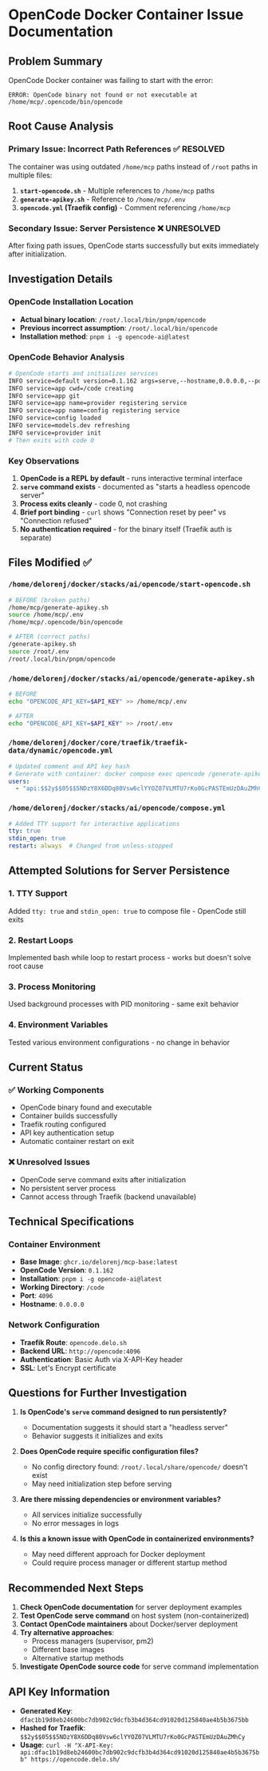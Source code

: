 # OpenCode Docker Container Issue Documentation

## Problem Summary
OpenCode Docker container was failing to start with the error:
```
ERROR: OpenCode binary not found or not executable at /home/mcp/.opencode/bin/opencode
```

## Root Cause Analysis

### Primary Issue: Incorrect Path References ✅ RESOLVED
The container was using outdated `/home/mcp` paths instead of `/root` paths in multiple files:

1. **`start-opencode.sh`** - Multiple references to `/home/mcp` paths
2. **`generate-apikey.sh`** - Reference to `/home/mcp/.env`
3. **`opencode.yml` (Traefik config)** - Comment referencing `/home/mcp`

### Secondary Issue: Server Persistence ❌ UNRESOLVED
After fixing path issues, OpenCode starts successfully but exits immediately after initialization.

## Investigation Details

### OpenCode Installation Location
- **Actual binary location**: `/root/.local/bin/pnpm/opencode`
- **Previous incorrect assumption**: `/root/.local/bin/opencode`
- **Installation method**: `pnpm i -g opencode-ai@latest`

### OpenCode Behavior Analysis
```bash
# OpenCode starts and initializes services
INFO service=default version=0.1.162 args=serve,--hostname,0.0.0.0,--port,4096,--print-logs
INFO service=app cwd=/code creating
INFO service=app git
INFO service=app name=provider registering service
INFO service=app name=config registering service
INFO service=config loaded
INFO service=models.dev refreshing
INFO service=provider init
# Then exits with code 0
```

### Key Observations
1. **OpenCode is a REPL by default** - runs interactive terminal interface
2. **`serve` command exists** - documented as "starts a headless opencode server"
3. **Process exits cleanly** - code 0, not crashing
4. **Brief port binding** - `curl` shows "Connection reset by peer" vs "Connection refused"
5. **No authentication required** - for the binary itself (Traefik auth is separate)

## Files Modified ✅

### `/home/delorenj/docker/stacks/ai/opencode/start-opencode.sh`
```bash
# BEFORE (broken paths)
/home/mcp/generate-apikey.sh
source /home/mcp/.env
/home/mcp/.opencode/bin/opencode

# AFTER (correct paths)
/generate-apikey.sh
source /root/.env
/root/.local/bin/pnpm/opencode
```

### `/home/delorenj/docker/stacks/ai/opencode/generate-apikey.sh`
```bash
# BEFORE
echo "OPENCODE_API_KEY=$API_KEY" >> /home/mcp/.env

# AFTER
echo "OPENCODE_API_KEY=$API_KEY" >> /root/.env
```

### `/home/delorenj/docker/core/traefik/traefik-data/dynamic/opencode.yml`
```yaml
# Updated comment and API key hash
# Generate with container: docker compose exec opencode /generate-apikey.sh
users:
  - "api:$$2y$$05$$5NDzY8X6DDq80Vsw6clYYOZ07VLMTU7rKo0GcPASTEmUzDAuZMhCy"
```

### `/home/delorenj/docker/stacks/ai/opencode/compose.yml`
```yaml
# Added TTY support for interactive applications
tty: true
stdin_open: true
restart: always  # Changed from unless-stopped
```

## Attempted Solutions for Server Persistence

### 1. TTY Support
Added `tty: true` and `stdin_open: true` to compose file - OpenCode still exits

### 2. Restart Loops
Implemented bash while loop to restart process - works but doesn't solve root cause

### 3. Process Monitoring
Used background processes with PID monitoring - same exit behavior

### 4. Environment Variables
Tested various environment configurations - no change in behavior

## Current Status

### ✅ Working Components
- OpenCode binary found and executable
- Container builds successfully
- Traefik routing configured
- API key authentication setup
- Automatic container restart on exit

### ❌ Unresolved Issues
- OpenCode serve command exits after initialization
- No persistent server process
- Cannot access through Traefik (backend unavailable)

## Technical Specifications

### Container Environment
- **Base Image**: `ghcr.io/delorenj/mcp-base:latest`
- **OpenCode Version**: `0.1.162`
- **Installation**: `pnpm i -g opencode-ai@latest`
- **Working Directory**: `/code`
- **Port**: `4096`
- **Hostname**: `0.0.0.0`

### Network Configuration
- **Traefik Route**: `opencode.delo.sh`
- **Backend URL**: `http://opencode:4096`
- **Authentication**: Basic Auth via X-API-Key header
- **SSL**: Let's Encrypt certificate

## Questions for Further Investigation

1. **Is OpenCode's `serve` command designed to run persistently?**
   - Documentation suggests it should start a "headless server"
   - Behavior suggests it initializes and exits

2. **Does OpenCode require specific configuration files?**
   - No config directory found: `/root/.local/share/opencode/` doesn't exist
   - May need initialization step before serving

3. **Are there missing dependencies or environment variables?**
   - All services initialize successfully
   - No error messages in logs

4. **Is this a known issue with OpenCode in containerized environments?**
   - May need different approach for Docker deployment
   - Could require process manager or different startup method

## Recommended Next Steps

1. **Check OpenCode documentation** for server deployment examples
2. **Test OpenCode serve command** on host system (non-containerized)
3. **Contact OpenCode maintainers** about Docker/server deployment
4. **Try alternative approaches**:
   - Process managers (supervisor, pm2)
   - Different base images
   - Alternative startup methods
5. **Investigate OpenCode source code** for serve command implementation

## API Key Information
- **Generated Key**: `dfac1b19d8eb24600bc7db902c9dcfb3b4d364cd91020d125840ae4b5b3675bb`
- **Hashed for Traefik**: `$$2y$$05$$5NDzY8X6DDq80Vsw6clYYOZ07VLMTU7rKo0GcPASTEmUzDAuZMhCy`
- **Usage**: `curl -H "X-API-Key: api:dfac1b19d8eb24600bc7db902c9dcfb3b4d364cd91020d125840ae4b5b3675bb" https://opencode.delo.sh/`
